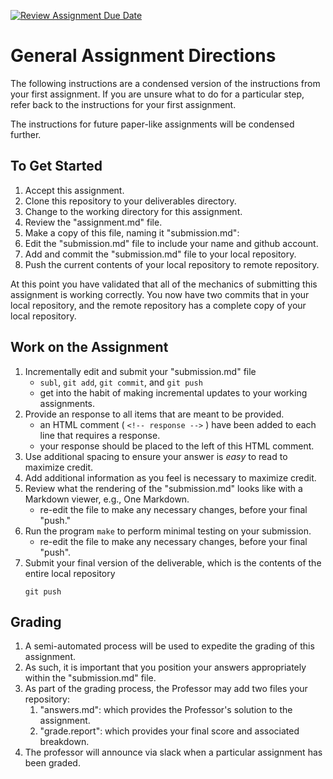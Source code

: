 [![Review Assignment Due Date](https://classroom.github.com/assets/deadline-readme-button-24ddc0f5d75046c5622901739e7c5dd533143b0c8e959d652212380cedb1ea36.svg)](https://classroom.github.com/a/-3YZEYoh)
# General Assignment Directions
The following instructions are a condensed version of the instructions from your first assignment.  If you are unsure what to do for a particular step, refer back to the instructions for your first assignment.  

The instructions for future paper-like assignments will be condensed further. 

## To Get Started
  1. Accept this assignment.
  1. Clone this repository to your deliverables directory.
  1. Change to the working directory for this assignment.
  1. Review the "assignment.md" file.
  1. Make a copy of this file, naming it "submission.md": 
  1. Edit the "submission.md" file to include your name and github account.
  1. Add and commit the "submission.md" file to your local repository.
  1. Push the current contents of your local repository to remote repository.

  At this point you have validated that all of the mechanics of submitting this assignment is working correctly.  You now have two commits that in your local repository, and the remote repository has a complete copy of your local repository.


## Work on the Assignment
  1. Incrementally edit and submit your "submission.md" file
     - `subl`, `git add`, `git commit`, and `git push`
     - get into the habit of making incremental updates to your working assignments.
  1. Provide an response to all items that are meant to be provided.
     - an HTML comment ( `<!-- response -->` ) have been added to each line that requires a response.
     - your response should be placed to the left of this HTML comment.
  1. Use additional spacing to ensure your answer is _easy_ to read to maximize credit.
  1. Add additional information as you feel is necessary to maximize credit.
  1. Review what the rendering of the "submission.md" looks like with a Markdown viewer, e.g., One Markdown.
     - re-edit the file to make any necessary changes, before your final "push."
  1. Run the program `make` to perform minimal testing on your submission.  
     - re-edit the file to make any necessary changes, before your final "push".
  1. Submit your final version of the deliverable, which is the contents of the entire local repository
     ```
     git push
     ```

## Grading
  1. A semi-automated process will be used to expedite the grading of this assignment. 
  1. As such, it is important that you position your answers appropriately within the "submission.md" file.
  1. As part of the grading process, the Professor may add two files your repository:
     1. "answers.md": which provides the Professor's solution to the assignment.
     1. "grade.report": which provides your final score and associated breakdown.
  1. The professor will announce via slack when a particular assignment has been graded.


